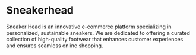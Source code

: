 # Sneakerhead
Sneaker Head is an innovative e-commerce platform specializing in personalized, sustainable sneakers. We are dedicated to offering a curated collection of high-quality footwear that enhances customer experiences and ensures seamless online shopping. 
